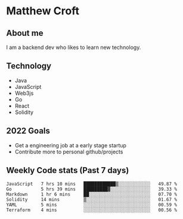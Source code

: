 # Matthew Croft

## About me
I am a backend dev who likes to learn new technology. 

## Technology
- Java
- JavaScript
- Web3js
- Go
- React
- Solidity

## 2022 Goals

- Get a engineering job at a early stage startup
- Contribute more to personal github/projects

## Weekly Code stats (Past 7 days)

<!--START_SECTION:waka-->

```text
JavaScript   7 hrs 10 mins   ████████████▒░░░░░░░░░░░░   49.87 %
Go           5 hrs 39 mins   █████████▓░░░░░░░░░░░░░░░   39.33 %
Markdown     1 hr 6 mins     ██░░░░░░░░░░░░░░░░░░░░░░░   07.70 %
Solidity     14 mins         ▒░░░░░░░░░░░░░░░░░░░░░░░░   01.67 %
YAML         5 mins          ░░░░░░░░░░░░░░░░░░░░░░░░░   00.59 %
Terraform    4 mins          ░░░░░░░░░░░░░░░░░░░░░░░░░   00.56 %
```

<!--END_SECTION:waka-->
